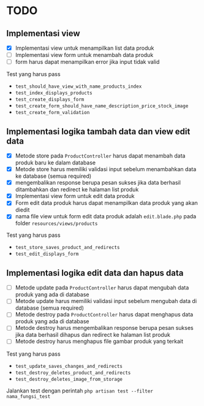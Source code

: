 # TODO
## Implementasi view
- [x] Implementasi view untuk menampilkan list data produk
- [ ] Implementasi view form untuk menambah data produk
- [ ] form harus dapat menampilkan error jika input tidak valid

Test yang harus pass
- `test_should_have_view_with_name_products_index`
- `test_index_displays_products`
- `test_create_displays_form`
- `test_create_form_should_have_name_description_price_stock_image`
- `test_create_form_validation`


## Implementasi logika tambah data dan view edit data
- [x] Metode store pada `ProductController` harus dapat menambah data produk baru ke dalam database
- [x] Metode store harus memiliki validasi input sebelum menambahkan data ke database (semua required)
- [x] mengembalikan response berupa pesan sukses jika data berhasil ditambahkan dan redirect ke halaman list produk
- [x] Implementasi view form untuk edit data produk
- [x] Form edit data produk harus dapat menampilkan data produk yang akan diedit
- [x] nama file view untuk form edit data produk adalah `edit.blade.php` pada folder `resources/views/products`

Test yang harus pass
- `test_store_saves_product_and_redirects`
- `test_edit_displays_form`

## Implementasi logika edit data dan hapus data
- [ ] Metode update pada `ProductController` harus dapat mengubah data produk yang ada di database
- [ ] Metode update harus memiliki validasi input sebelum mengubah data di database (semua required)
- [ ] Metode destroy pada `ProductController` harus dapat menghapus data produk yang ada di database
- [ ] Metode destroy harus mengembalikan response berupa pesan sukses jika data berhasil dihapus dan redirect ke halaman list produk
- [ ] Metode destroy harus menghapus file gambar produk yang terkait

Test yang harus pass
- `test_update_saves_changes_and_redirects`
- `test_destroy_deletes_product_and_redirects`
- `test_destroy_deletes_image_from_storage`

Jalankan test dengan perintah `php artisan test --filter nama_fungsi_test`